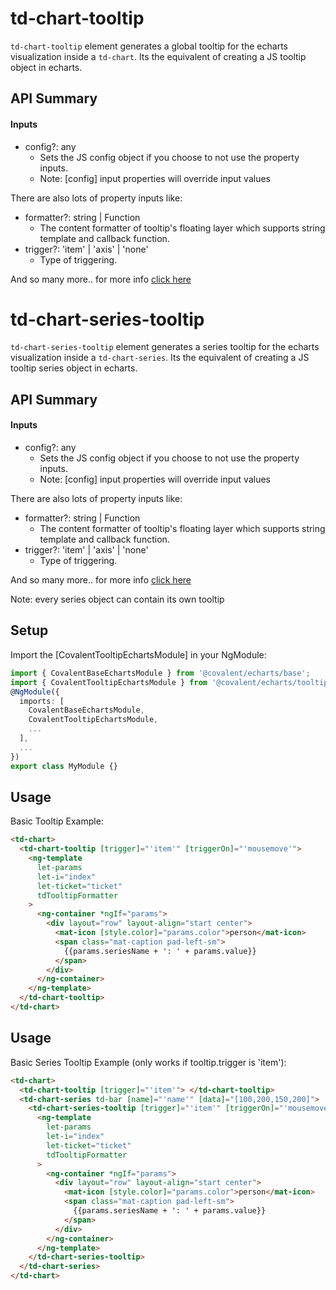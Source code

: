 # td-chart-tooltip

`td-chart-tooltip` element generates a global tooltip for the echarts visualization inside a `td-chart`. Its the equivalent of creating a JS tooltip object in echarts.

## API Summary

#### Inputs

- config?: any
  - Sets the JS config object if you choose to not use the property inputs.
  - Note: [config] input properties will override input values

There are also lots of property inputs like:

- formatter?: string | Function
  - The content formatter of tooltip's floating layer which supports string template and callback function.
- trigger?: 'item' | 'axis' | 'none'
  - Type of triggering.

And so many more.. for more info [click here](https://echarts.apache.org/en/option.html#tooltip)

# td-chart-series-tooltip

`td-chart-series-tooltip` element generates a series tooltip for the echarts visualization inside a `td-chart-series`. Its the equivalent of creating a JS tooltip series object in echarts.

## API Summary

#### Inputs

- config?: any
  - Sets the JS config object if you choose to not use the property inputs.
  - Note: [config] input properties will override input values

There are also lots of property inputs like:

- formatter?: string | Function
  - The content formatter of tooltip's floating layer which supports string template and callback function.
- trigger?: 'item' | 'axis' | 'none'
  - Type of triggering.

And so many more.. for more info [click here](https://echarts.apache.org/en/option.html#series-bar.tooltip)

Note: every series object can contain its own tooltip

## Setup

Import the [CovalentTooltipEchartsModule] in your NgModule:

```typescript
import { CovalentBaseEchartsModule } from '@covalent/echarts/base';
import { CovalentTooltipEchartsModule } from '@covalent/echarts/tooltip';
@NgModule({
  imports: [
    CovalentBaseEchartsModule,
    CovalentTooltipEchartsModule,
    ...
  ],
  ...
})
export class MyModule {}
```

## Usage

Basic Tooltip Example:

```html
<td-chart>
  <td-chart-tooltip [trigger]="'item'" [triggerOn]="'mousemove'">
    <ng-template
      let-params
      let-i="index"
      let-ticket="ticket"
      tdTooltipFormatter
    >
      <ng-container *ngIf="params">
        <div layout="row" layout-align="start center">
          <mat-icon [style.color]="params.color">person</mat-icon>
          <span class="mat-caption pad-left-sm">
            {{params.seriesName + ': ' + params.value}}
          </span>
        </div>
      </ng-container>
    </ng-template>
  </td-chart-tooltip>
</td-chart>
```

## Usage

Basic Series Tooltip Example (only works if tooltip.trigger is 'item'):

```html
<td-chart>
  <td-chart-tooltip [trigger]="'item'"> </td-chart-tooltip>
  <td-chart-series td-bar [name]="'name'" [data]="[100,200,150,200]">
    <td-chart-series-tooltip [trigger]="'item'" [triggerOn]="'mousemove'">
      <ng-template
        let-params
        let-i="index"
        let-ticket="ticket"
        tdTooltipFormatter
      >
        <ng-container *ngIf="params">
          <div layout="row" layout-align="start center">
            <mat-icon [style.color]="params.color">person</mat-icon>
            <span class="mat-caption pad-left-sm">
              {{params.seriesName + ': ' + params.value}}
            </span>
          </div>
        </ng-container>
      </ng-template>
    </td-chart-series-tooltip>
  </td-chart-series>
</td-chart>
```
